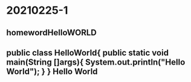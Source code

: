 # 20210225-1
homewordHelloWORLD
--
public class HelloWorld{
public static void main(String []args){
System.out.println("Hello World");
     }
}
Hello World
--
